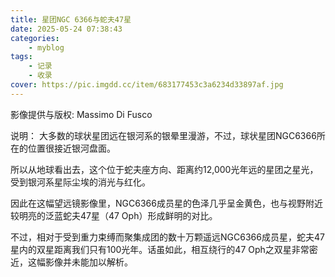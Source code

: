 ```yaml
---
title: 星团NGC 6366与蛇夫47星
date: 2025-05-24 07:38:43
categories: 
    - myblog
tags: 
    - 记录
    - 收录
cover: https://pic.imgdd.cc/item/683177453c3a6234d33897af.jpg
---
```


  
影像提供与版权: Massimo Di Fusco

说明： 大多数的球状星团远在银河系的银晕里漫游，不过，球状星团NGC6366所在的位置很接近银河盘面。

所以从地球看出去，这个位于蛇夫座方向、距离约12,000光年远的星团之星光，受到银河系星际尘埃的消光与红化。

因此在这幅望远镜影像里，NGC6366成员星的色泽几乎呈金黄色，也与视野附近较明亮的泛蓝蛇夫47星（47 Oph）形成鲜明的对比。

不过，相对于受到重力束缚而聚集成团的数十万颗遥远NGC6366成员星，蛇夫47星内的双星距离我们只有100光年。话虽如此，相互绕行的47 Oph之双星非常密近，这幅影像并未能加以解析。
